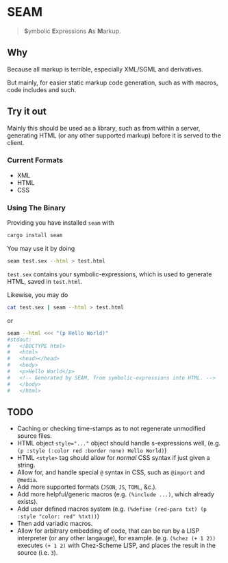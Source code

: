 # SEAM

> **S**ymbolic **E**xpressions **A**s **M**arkup.

## Why

Because all markup is terrible, especially XML/SGML and derivatives.

But mainly, for easier static markup code generation, such as with
macros, code includes and such.


## Try it out

Mainly this should be used as a library, such as from within a server,
generating HTML (or any other supported markup) before it is served to the
client.

### Current Formats
 - XML
 - HTML
 - CSS

### Using The Binary

Providing you have installed `seam` with
```sh
cargo install seam
```

You may use it by doing
```sh
seam test.sex --html > test.html
```

`test.sex` contains your symbolic-expressions, which is used to generate
HTML, saved in `test.html`.

Likewise, you may do
```sh
cat test.sex | seam --html > test.html
```
or
```sh
seam --html <<< "(p Hello World)"
#stdout:
#   <!DOCTYPE html>
#   <html>
#   <head></head>
#   <body>
#   <p>Hello World</p>
#   <!-- Generated by SEAM, from symbolic-expressions into HTML. -->
#   </body>
#   </html>
```


## TODO
 - Caching or checking time-stamps as to not regenerate unmodified source files.
 - HTML object `style="..."` object should handle s-expressions well, (e.g. `(p :style (:color red :border none) Hello World)`)
 - HTML `<style>` tag should allow for *normal* CSS syntax if just given a string.
 - Allow for, and handle special `@` syntax in CSS, such as `@import` and `@media`.
 - Add more supported formats (`JSON`, `JS`, `TOML`, &c.).
 - Add more helpful/generic macros (e.g. `(%include ...)`, which already exists).
 - Add user defined macros system (e.g. `(%define (red-para txt) (p :style "color: red" %txt))`)
 - Then add variadic macros.
 - Allow for arbitrary embedding of code, that can be run by
   a LISP interpreter (or any other langauge), for example.  (e.g. `(%chez (+ 1 2))` executes
   `(+ 1 2)` with Chez-Scheme LISP, and places the result in the source
   (i.e. `3`).

